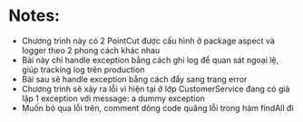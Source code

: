 # Notes:
- Chương trình này có 2 PointCut được cấu hình ở package aspect và logger theo 2 phong cách khác nhau
- Bài này chỉ handle exception bằng cách ghi log để quan sát ngoại lệ, giúp tracking log trên production
- Bài sau sẽ handle exception bằng cách đẩy sang trang error
- Chương trình sẽ xảy ra lỗi vì hiện tại ở lớp CustomerService đang có giả lập 1 exception với message: a dummy exception
- Muốn bỏ qua lỗi trên, comment dòng code quăng lỗi trong hàm findAll đi